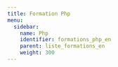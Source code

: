 ```yaml
---
title: Formation Php 
menu:
  sidebar:
    name: Php
    identifier: formations_php_en
    parent: liste_formations_en
    weight: 300
---
```

